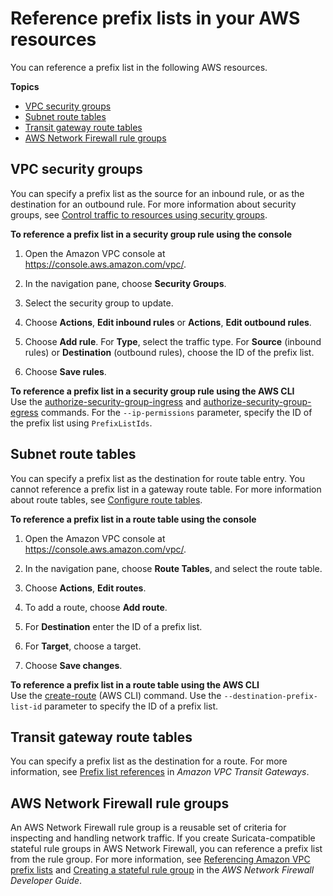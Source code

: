 # Reference prefix lists in your AWS resources<a name="managed-prefix-lists-referencing"></a>

You can reference a prefix list in the following AWS resources\.

**Topics**
+ [VPC security groups](#prefix-list-vpc-security-group)
+ [Subnet route tables](#prefix-list-subnet-route-table)
+ [Transit gateway route tables](#prefix-list-tgw-route-table)
+ [AWS Network Firewall rule groups](#prefix-list-nfw-rule-groups)

## VPC security groups<a name="prefix-list-vpc-security-group"></a>

You can specify a prefix list as the source for an inbound rule, or as the destination for an outbound rule\. For more information about security groups, see [Control traffic to resources using security groups](VPC_SecurityGroups.md)\.

**To reference a prefix list in a security group rule using the console**

1. Open the Amazon VPC console at [https://console\.aws\.amazon\.com/vpc/](https://console.aws.amazon.com/vpc/)\.

1. In the navigation pane, choose **Security Groups**\.

1. Select the security group to update\. 

1. Choose **Actions**, **Edit inbound rules** or **Actions**, **Edit outbound rules**\.

1. Choose **Add rule**\. For **Type**, select the traffic type\. For **Source** \(inbound rules\) or **Destination** \(outbound rules\), choose the ID of the prefix list\. 

1. Choose **Save rules**\.

**To reference a prefix list in a security group rule using the AWS CLI**  
Use the [authorize\-security\-group\-ingress](https://docs.aws.amazon.com/cli/latest/reference/ec2/authorize-security-group-ingress.html) and [authorize\-security\-group\-egress](https://docs.aws.amazon.com/cli/latest/reference/ec2/authorize-security-group-egress.html) commands\. For the `--ip-permissions` parameter, specify the ID of the prefix list using `PrefixListIds`\.

## Subnet route tables<a name="prefix-list-subnet-route-table"></a>

You can specify a prefix list as the destination for route table entry\. You cannot reference a prefix list in a gateway route table\. For more information about route tables, see [Configure route tables](VPC_Route_Tables.md)\.

**To reference a prefix list in a route table using the console**

1. Open the Amazon VPC console at [https://console\.aws\.amazon\.com/vpc/](https://console.aws.amazon.com/vpc/)\.

1. In the navigation pane, choose **Route Tables**, and select the route table\.

1. Choose **Actions**, **Edit routes**\.

1. To add a route, choose **Add route**\.

1. For **Destination** enter the ID of a prefix list\. 

1. For **Target**, choose a target\.

1. Choose **Save changes**\.

**To reference a prefix list in a route table using the AWS CLI**  
Use the [create\-route](https://docs.aws.amazon.com/cli/latest/reference/ec2/create-route.html) \(AWS CLI\) command\. Use the `--destination-prefix-list-id` parameter to specify the ID of a prefix list\.

## Transit gateway route tables<a name="prefix-list-tgw-route-table"></a>

You can specify a prefix list as the destination for a route\. For more information, see [Prefix list references](https://docs.aws.amazon.com/vpc/latest/tgw/tgw-prefix-lists.html) in *Amazon VPC Transit Gateways*\.

## AWS Network Firewall rule groups<a name="prefix-list-nfw-rule-groups"></a>

An AWS Network Firewall rule group is a reusable set of criteria for inspecting and handling network traffic\. If you create Suricata\-compatible stateful rule groups in AWS Network Firewall, you can reference a prefix list from the rule group\. For more information, see [Referencing Amazon VPC prefix lists](https://docs.aws.amazon.com/network-firewall/latest/developerguide/rule-groups-ip-set-references.html#rule-groups-referencing-prefix-lists) and [Creating a stateful rule group](https://docs.aws.amazon.com/network-firewall/latest/developerguide/rule-group-stateful-creating.html) in the *AWS Network Firewall Developer Guide*\.